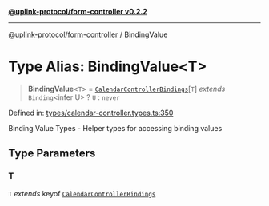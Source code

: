 [**@uplink-protocol/form-controller v0.2.2**](../README.md)

***

[@uplink-protocol/form-controller](../globals.md) / BindingValue

# Type Alias: BindingValue\<T\>

> **BindingValue**\<`T`\> = [`CalendarControllerBindings`](../interfaces/CalendarControllerBindings.md)\[`T`\] *extends* `Binding`\<infer U\> ? `U` : `never`

Defined in: [types/calendar-controller.types.ts:350](https://github.com/jmkcoder/uplink-protocol-calendar/blob/9a15037d7723ff15fbca8c4cbbcd3a222733e98e/src/types/calendar-controller.types.ts#L350)

Binding Value Types - Helper types for accessing binding values

## Type Parameters

### T

`T` *extends* keyof [`CalendarControllerBindings`](../interfaces/CalendarControllerBindings.md)
